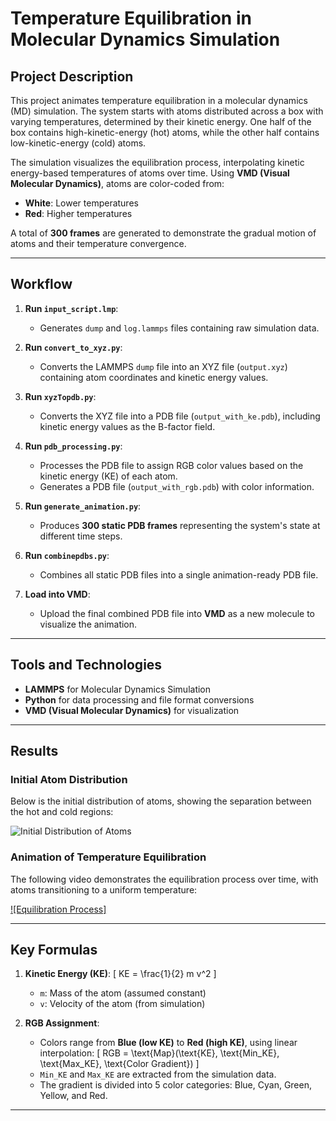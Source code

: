 # Temperature Equilibration in Molecular Dynamics Simulation

## Project Description

This project animates temperature equilibration in a molecular dynamics (MD) simulation. The system starts with atoms distributed across a box with varying temperatures, determined by their kinetic energy. One half of the box contains high-kinetic-energy (hot) atoms, while the other half contains low-kinetic-energy (cold) atoms. 

The simulation visualizes the equilibration process, interpolating kinetic energy-based temperatures of atoms over time. Using **VMD (Visual Molecular Dynamics)**, atoms are color-coded from:
- **White**: Lower temperatures
- **Red**: Higher temperatures

A total of **300 frames** are generated to demonstrate the gradual motion of atoms and their temperature convergence.

---

## Workflow

1. **Run `input_script.lmp`**:
   - Generates `dump` and `log.lammps` files containing raw simulation data.

2. **Run `convert_to_xyz.py`**:
   - Converts the LAMMPS `dump` file into an XYZ file (`output.xyz`) containing atom coordinates and kinetic energy values.

3. **Run `xyzTopdb.py`**:
   - Converts the XYZ file into a PDB file (`output_with_ke.pdb`), including kinetic energy values as the B-factor field.

4. **Run `pdb_processing.py`**:
   - Processes the PDB file to assign RGB color values based on the kinetic energy (KE) of each atom.
   - Generates a PDB file (`output_with_rgb.pdb`) with color information.

5. **Run `generate_animation.py`**:
   - Produces **300 static PDB frames** representing the system's state at different time steps.

6. **Run `combinepdbs.py`**:
   - Combines all static PDB files into a single animation-ready PDB file.

7. **Load into VMD**:
   - Upload the final combined PDB file into **VMD** as a new molecule to visualize the animation.

---

## Tools and Technologies

- **LAMMPS** for Molecular Dynamics Simulation
- **Python** for data processing and file format conversions
- **VMD (Visual Molecular Dynamics)** for visualization

---

## Results

### Initial Atom Distribution
Below is the initial distribution of atoms, showing the separation between the hot and cold regions:

![Initial Distribution of Atoms](https://drive.google.com/file/d/1Oe2qyAUNEL0NpZootxCRIb6RGPaFqVXc/view?usp=sharing)


### Animation of Temperature Equilibration
The following video demonstrates the equilibration process over time, with atoms transitioning to a uniform temperature:

[![Equilibration Process]]([https://youtu.be/example_video](https://drive.google.com/file/d/1LDr2FL0RPgevGYY75DoEzxTwoYzD6OP-/view?usp=sharing))


---

## Key Formulas

1. **Kinetic Energy (KE)**:
   \[
   KE = \frac{1}{2} m v^2
   \]
   - `m`: Mass of the atom (assumed constant)
   - `v`: Velocity of the atom (from simulation)

2. **RGB Assignment**:
   - Colors range from **Blue (low KE)** to **Red (high KE)**, using linear interpolation:
   \[
   RGB = \text{Map}(\text{KE}, \text{Min\_KE}, \text{Max\_KE}, \text{Color Gradient})
   \]
   - `Min_KE` and `Max_KE` are extracted from the simulation data.
   - The gradient is divided into 5 color categories: Blue, Cyan, Green, Yellow, and Red.

---

